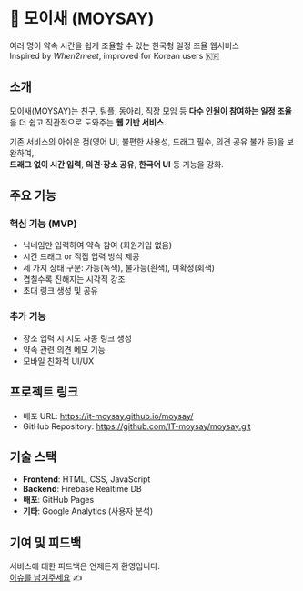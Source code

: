 # 🐤 모이새 (MOYSAY)

 여러 명이 약속 시간을 쉽게 조율할 수 있는 한국형 일정 조율 웹서비스  
 Inspired by *When2meet*, improved for Korean users 🇰🇷


## 소개

모이새(MOYSAY)는 친구, 팀플, 동아리, 직장 모임 등 **다수 인원이 참여하는 일정 조율**을 더 쉽고 직관적으로 도와주는 **웹 기반 서비스**.

기존 서비스의 아쉬운 점(영어 UI, 불편한 사용성, 드래그 필수, 의견 공유 불가 등)을 보완하여,  
**드래그 없이 시간 입력**, **의견·장소 공유**, **한국어 UI** 등 기능을 강화.


## 주요 기능

### 핵심 기능 (MVP)
- 닉네임만 입력하여 약속 참여 (회원가입 없음)
- 시간 드래그 or 직접 입력 방식 제공
- 세 가지 상태 구분: 가능(녹색), 불가능(흰색), 미확정(회색)
- 겹칠수록 진해지는 시각적 강조
- 초대 링크 생성 및 공유

### 추가 기능
- 장소 입력 시 지도 자동 링크 생성
- 약속 관련 의견 메모 기능
- 모바일 친화적 UI/UX


## 프로젝트 링크

- 배포 URL: https://it-moysay.github.io/moysay/
- GitHub Repository: https://github.com/IT-moysay/moysay.git


## 기술 스택

- **Frontend**: HTML, CSS, JavaScript
- **Backend**: Firebase Realtime DB
- **배포**: GitHub Pages
- **기타**: Google Analytics (사용자 분석)


## 기여 및 피드백

서비스에 대한 피드백은 언제든지 환영입니다.  
[이슈를 남겨주세요](https://github.com/seeun29na/moysay_web/issues) ✍️
